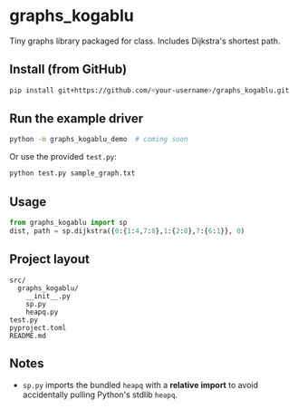 # graphs_kogablu

Tiny graphs library packaged for class. Includes Dijkstra's shortest path.

## Install (from GitHub)

```bash
pip install git+https://github.com/<your-username>/graphs_kogablu.git
```

## Run the example driver

```bash
python -m graphs_kogablu_demo  # coming soon
```

Or use the provided `test.py`:

```bash
python test.py sample_graph.txt
```

## Usage

```python
from graphs_kogablu import sp
dist, path = sp.dijkstra({0:{1:4,7:8},1:{2:8},7:{6:1}}, 0)
```

## Project layout

```text
src/
  graphs_kogablu/
    __init__.py
    sp.py
    heapq.py
test.py
pyproject.toml
README.md
```

## Notes
- `sp.py` imports the bundled `heapq` with a **relative import** to avoid
  accidentally pulling Python's stdlib `heapq`.

